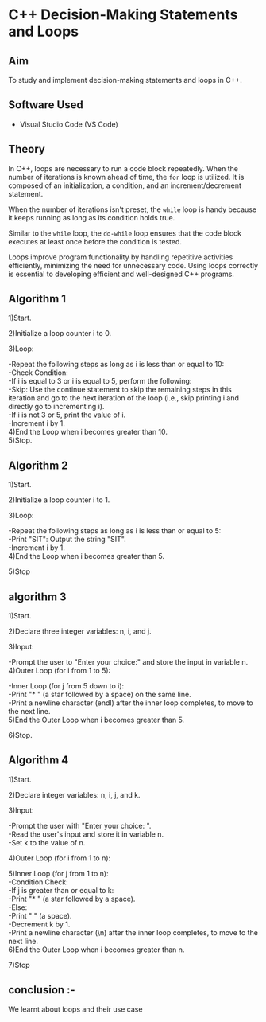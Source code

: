 
# C++ Decision-Making Statements and Loops

## Aim <br>
To study and implement decision-making statements and loops in C++.<br>

## Software Used<br>
- Visual Studio Code (VS Code)<br>

## Theory<br>

In C++, loops are necessary to run a code block repeatedly. When the number of iterations is known ahead of time, the `for` loop is utilized. It is composed of an initialization, a condition, and an increment/decrement statement. <br>

When the number of iterations isn't preset, the `while` loop is handy because it keeps running as long as its condition holds true. <br>

Similar to the `while` loop, the `do-while` loop ensures that the code block executes at least once before the condition is tested.<br>

Loops improve program functionality by handling repetitive activities efficiently, minimizing the need for unnecessary code. Using loops correctly is essential to developing efficient and well-designed C++ programs.<br>

## Algorithm 1<br>

1)Start.<br>

2)Initialize a loop counter i to 0.<br>

3)Loop:<br>

  -Repeat the following steps as long as i is less than or equal to 10:<br>
  -Check Condition:<br>
  -If i is equal to 3 or i is equal to 5, perform the following:<br>
  -Skip: Use the continue statement to skip the remaining steps in this iteration and go to the next iteration of the loop (i.e., skip printing i and directly go to incrementing i).<br>
  -If i is not 3 or 5, print the value of i.<br>
  -Increment i by 1.<br>
4)End the Loop when i becomes greater than 10.<br>
5)Stop.<br>

## Algorithm 2 <br>
1)Start.<br>

2)Initialize a loop counter i to 1.<br>

3)Loop:<br>

  -Repeat the following steps as long as i is less than or equal to 5:<br>
  -Print "SIT": Output the string "SIT".<br>
  -Increment i by 1.<br>
4)End the Loop when i becomes greater than 5.<br>

5)Stop<br>

## algorithm 3 <br>

1)Start.<br>

2)Declare three integer variables: n, i, and j.<br>

3)Input:<br>

  -Prompt the user to "Enter your choice:" and store the input in variable n.<br>
4)Outer Loop (for i from 1 to 5):<br>

  -Inner Loop (for j from 5 down to i):<br>
  -Print "* " (a star followed by a space) on the same line.<br>
  -Print a newline character (endl) after the inner loop completes, to move to the next line.<br>
5)End the Outer Loop when i becomes greater than 5.<br>

6)Stop.<br>

## Algorithm 4 <br>

1)Start.<br>

2)Declare integer variables: n, i, j, and k.<br>

3)Input:<br>

  -Prompt the user with "Enter your choice: ".<br>
  -Read the user's input and store it in variable n.<br>
  -Set k to the value of n.<br>

4)Outer Loop (for i from 1 to n):<br>

5)Inner Loop (for j from 1 to n):<br>
  -Condition Check:<br>
  -If j is greater than or equal to k:<br>
  -Print "* " (a star followed by a space).<br>
  -Else:<br>
  -Print " " (a space).<br>
  -Decrement k by 1.<br>
  -Print a newline character (\n) after the inner loop completes, to move to the next line.<br>
6)End the Outer Loop when i becomes greater than n.<br>

7)Stop<br>

## conclusion :-<br>
We learnt about loops and their use case <br>




